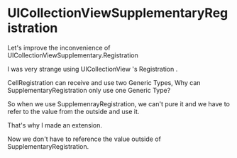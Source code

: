 # UICollectionViewSupplementaryRegistration
Let's improve the inconvenience of UICollectionViewSupplementary.Registration

I was very strange using UICollectionView 's Registration .

CellRegistration can receive and use two Generic Types,
Why can SupplementaryRegistration only use one Generic Type?

So when we use SupplemenrayRegistration, we can't pure it and we have to refer to the value from the outside and use it.

That's why I made an extension.

Now we don't have to reference the value outside of SupplementaryRegistration.
